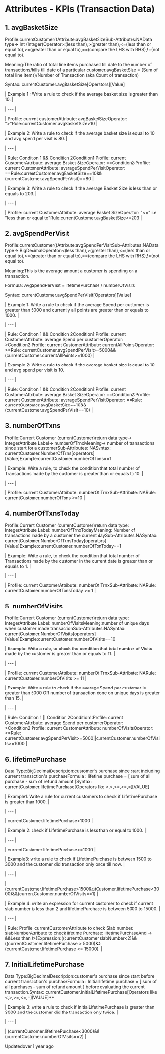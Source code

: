# Attributes - KPIs (Transaction Data)

## 1. avgBasketSize

Profile:currentCustomer()Attribute:avgBasketSizeSub-Attributes:NAData type-> Int (Integer)Operator:<(less than),>(greater than),<=(less than or equal to),>=(greater than or equal to),==(compare the LHS with RHS),!=(not equal to).

Meaning:The ratio of total line items purchased till date to the number of transactions/bills till date of a particular customer.avgBasketSize = (Sum of total line items)/Number of Transaction (aka Count of transaction)

Syntax: currentCustomer.avgBasketSize[Operators][Value]

| Example 1 : Write a rule to check if the average basket size is greater than 10. |

| --- |

| Profile: current customerAttribute: avgBasketSizeOperator: ">"Rule:currentCustomer.avgBasketSize>10 |



| Example 2: Write a rule to check if the average basket size is equal to 10 and avg spend per visit is 80. |

| --- |

| Rule: Condition 1 && Condition 2Condition1:Profile: current CustomerAttribute: average Basket SizeOperator: ==Condition2:Profile: current CustomerAttribute: averageSpendPerVisitOperator: ==Rule:currentCustomer.avgBasketSize==10&&(currentCustomer.avgSpendPerVisit)==80 |



| Example 3: Write a rule to check if the average Basket Size is less than or equals to 203. |

| --- |

| Profile: current CustomerAttribute: average Basket SizeOperator: "<=" i.e "less than or equal to"Rule:currentCustomer.avgBasketSize<=203 |



## 2. avgSpendPerVisit

Profile:currentCustomer()Attribute:avgSpendPerVisitSub-Attributes:NAData type-> BigDecimalOperator:<(less than),>(greater than),<=(less than or equal to),>=(greater than or equal to),==(compare the LHS with RHS),!=(not equal to).

Meaning:This is the average amount a customer is spending on a transaction.

Formula: AvgSpendPerVisit = lifetimePurchase / numberOfVisits

Syntax: currentCustomer.avgSpendPerVisit[Operators][Value]

| Example 1: Write a rule to check if the average Spend per customer is greater than 5000 and currently all points are greater than or equals to 1000. |

| --- |

| Rule: Condition 1 && Condition 2Condition1:Profile: current CustomerAttribute: average Spend per customerOperator: >Condition2:Profile: current CustomerAttribute: currentAllPointsOperator: >=Rule: currentCustomer.avgSpendPerVisit>=5000&&(currentCustomer.currentAllPoints>=1000) |



| Example 2:  Write a rule to check if the average basket size is equal to 10 and avg spend per visit is 10. |

| --- |

| Rule: Condition 1 && Condition 2Condition1:Profile: current CustomerAttribute: average Basket SizeOperator: ==Condition2:Profile: current CustomerAttribute: averageSpendPerVisitOperator: ==Rule: currentCustomer.avgBasketSize==10&&(currentCustomer.avgSpendPerVisit==10) |



## 3. numberOfTxns

Profile:Current Customer (currentCustomer)return data type-> IntegerAttribute Label-> numberOfTrnxMeaning-> number of transactions since start for a customerSub-Attributes: NASyntax: currentCustomer.NumberOfTxns[operators][Value]Example:currentCustomer.numberOfTxns==1

| Example: Write a rule, to check the condition that total number of Transactions made by the customer is greater than or equals to 10. |

| --- |

| Profile: current CustomerAttribute: numberOf TrnxSub-Attribute: NARule: currentCustomer.numberOfTxns >=10 |



## 4. numberOfTxnsToday

Profile:Current Customer (currentCustomer)return data type: IntegerAttribute Label: numberOfTrnxTodayMeaning: Number of transactions made by a customer the current daySub-Attributes:NASyntax: currentCustomer.NumberOfTxnsToday[operators][Value]Example:currentCustomer.numberOfTxnToday==1

| Example: Write a rule, to check the condition that total number of Transactions made by the customer  in the current date is greater than or equals to 1. |

| --- |

| Profile: current CustomerAttribute: numberOf TrnxSub-Attribute: NARule: currentCustomer.numberOfTxnsToday >= 1 |



## 5. numberOfVisits

Profile:Current Customer (currentCustomer)return data type: IntegerAttribute Label: numberOfVisitsMeaning:number of unique days when customer made transactionSub-Attributes:NASyntax: currentCustomer.NumberOfVisits[operators][Value]Example:currentCustomer.numberOfVisits==10

| Example: Write a rule, to check the condition that total number of Visits made by the customer  is greater than or equals to 11. |

| --- |

| Profile: current CustomerAttribute: numberOf TrnxSub-Attribute: NARule: currentCustomer.numberOfVisits >= 11 |



| Example:  Write a rule to check if the average Spend per customer is greater than 5000 OR number of transaction done on unique days is greater than 15. |

| --- |

| Rule: Condition 1 || Condition 2Condition1:Profile: current CustomerAttribute: average Spend per customerOperator: >Condition2:Profile: current CustomerAttribute: numberOfVisitsOperator: >=Rule: currentCustomer.avgSpendPerVisit>=5000||currentCustomer.numberOfVisits>=1000 |



## 6. lifetimePurchase

Data Type:BigDecimalDescription:customer's purchase since start including current transaction's purchaseFormula : lifetime purchase = [ sum of all purchase - sum of refund amount ]Syntax: currentCustomer.lifetimePurchase[Operators like <,>,>=,<=,=][VALUE]

| Example1. Write a rule for current customers to check if LifetimePurchase is greater than 1000. |

| --- |

| currentCustomer.lifetimePurchase>1000 |



| Example 2: check if LifetimePurchase is less than or equal to 1000. |

| --- |

| currentCustomer.lifetimePurchase<=1000 |



| Example3: write a rule to check if LifetimePurchase is between 1500 to 3000 and the customer did transaction only once till now. |

| --- |

| (currentCustomer.lifetimePurchase>1500&¤tCustomer.lifetimePurchase<3000)&&(currentCustomer.numberOfVisits==1) |



| Example 4: write an expression for current customer to check if current slab number is less than 2 and lifetimePurchase is between 5000 to 15000. |

| --- |

| Rule: Profile: currentCustomerAttribute to check Slab number: slabNumberAttribute to check lifetime Purchase: lifetimePurchaseAnd -> &&Less than (>)Expression:((currentCustomer.slabNumber<2)&&((currentCustomer.lifetimePurchase > 5000)&&(currentCustomer.lifetimePurchase <= 15000)) |



## 7. InitialLifetimePurchase

Data Type:BigDecimalDescription:customer's purchase since start before current transaction's purchaseFormula : Initial lifetime purchase = [ sum of all purchases - sum of refund amount ] before evaluating the current transaction.Syntax: currentCustomer.initialLifetimePurchase[Operators like <,>,>=,<=,=][VALUE]**

| Example 3: write a rule to check if initialLifetimePurchase is greater than 3000 and the customer did the transaction only twice. |

| --- |

| (currentCustomer.lifetimePurchase<3000)&&(currentCustomer.numberOfVisits==2) |



Updatedover 1 year ago